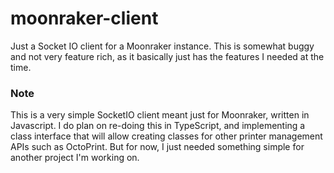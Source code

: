 # moonraker-client
Just a Socket IO client for a Moonraker instance. 
This is somewhat buggy and not very feature rich, as it basically just has the features I needed at the time.


### Note
This is a very simple SocketIO client meant just for Moonraker, written in Javascript.
I do plan on re-doing this in TypeScript, and implementing a class interface that will allow creating classes for other printer management APIs such as OctoPrint. But for now, I just needed something simple for another project I'm working on.
